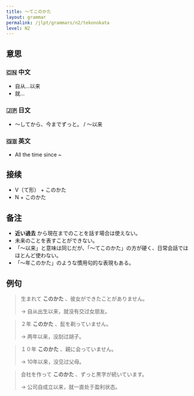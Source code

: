 ```yaml
---
title: 〜てこのかた
layout: grammar
permalink: /jlpt/grammars/n2/tekonokata
level: N2
---
```


## 意思

### 🇨🇳 中文

- 自从...以来
- 就...

### 🇯🇵 日文

- 〜してから、今までずっと。 / 〜以来

### 🇬🇧 英文

- All the time since ~

## 接续

- V（て形） + このかた
- N + このかた

## 备注

- **近い過去** から現在までのことを話す場合は使えない。
- 未来のことを表すことができない。
- 「〜以来」と意味は同じだが、「〜てこのかた」の方が硬く、日常会話ではほとんど使わない。
- 「〜年このかた」のような慣用句的な表現もある。

## 例句

> 生まれて **このかた** 、彼女ができたことがありません。
>
> → 自从出生以来，就没有交过女朋友。

> ２年 **このかた** 、髭を剃っていません。
>
> → 两年以来，没刮过胡子。

> １０年 **このかた** 、親に会っていません。
>
> → 10年以来，没见过父母。

> 会社を作って **このかた** 、ずっと黒字が続いています。
>
> → 公司自成立以来，就一直处于盈利状态。

